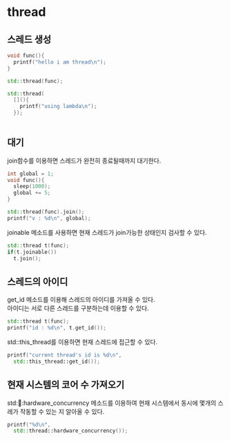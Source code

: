 thread
====

스레드 생성
----
```C++
void func(){
  printf("hello i am thread\n");
}

std::thread(func);
```
```C++
std::thread(
  [](){
    printf("using lambda\n");
  });
  
```

대기
----
join함수를 이용하면 스레드가 완전히 종료될때까지 대기한다.<br>
```C++
int global = 1;
void func(){
  sleep(1000);
  global += 5;
}

std::thread(func).join();
printf("v : %d\n", global);
```


joinable 메소드를 사용하면 현재 스레드가 join가능한 상태인지 검사할 수 있다.
```C++
std::thread t(func);
if(t.joinable())
  t.join();
```

스레드의 아이디
----
get_id 메소드를 이용해 스레드의 아이디를 가져올 수 있다.<br>
아이디는 서로 다른 스레드를 구분하는데 이용할 수 있다.
```C++
std::thread t(func);
printf("id : %d\n", t.get_id());
```


std::this_thread를 이용하면 현재 스레드에 접근할 수 있다.
```C++
printf("current thread's id is %d\n",
  std::this_thread::get_id());
```

현재 시스템의 코어 수 가져오기
----
std::thread::hardware_concurrency 메소드를 이용하여 현재 시스템에서 동시에 몇개의 스레가 작동할 수 있는 지 알아올 수 있다.

```C++
printf("%d\n",
  std::thread::hardware_concurrency());
```
